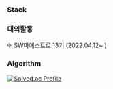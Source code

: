 




### Stack

### 대외활동
✈ SW마에스트로 13기 (2022.04.12~ )

### Algorithm
[![Solved.ac Profile](http://mazassumnida.wtf/api/v2/generate_badge?boj=mjoo1106)](https://solved.ac/mjoo1106/)
